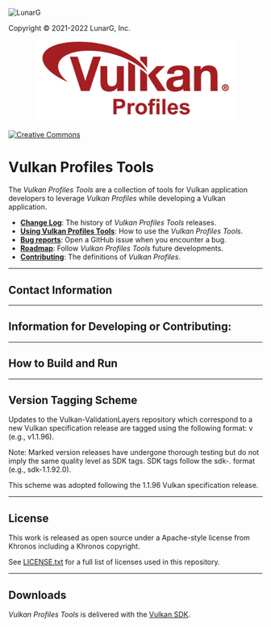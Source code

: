 <!-- markdownlint-disable MD041 -->
<p align="left"><img src="https://vulkan.lunarg.com/img/NewLunarGLogoBlack.png" alt="LunarG" width=263 height=113 /></p>
<p align="left">Copyright © 2021-2022 LunarG, Inc.</p>

<p align="center"><img src="./images/logo.png" width=400 /></p>

[![Creative Commons][3]][4]

[3]: https://i.creativecommons.org/l/by-nd/4.0/88x31.png "Creative Commons License"
[4]: https://creativecommons.org/licenses/by-nd/4.0/

# Vulkan Profiles Tools

The *Vulkan Profiles Tools* are a collection of tools for Vulkan application developers to leverage *Vulkan Profiles* while developing a Vulkan application.

* **[Change Log](./CHANGELOG.md)**: The history of *Vulkan Profiles Tools* releases.
* **[Using Vulkan Profiles Tools](./TUTORIAL.md)**: How to use the *Vulkan Profiles Tools*.
* **[Bug reports](https://github.com/LunarG/VulkanProfiles/issues)**: Open a GitHub issue when you encounter a bug.
* **[Roadmap](https://github.com/LunarG/VulkanProfiles/projects)**: Follow *Vulkan Profiles Tools* future developments.
* **[Contributing](./PROFILES.md)**: The definitions of *Vulkan Profiles*.

--------------
## Contact Information


--------------
## Information for Developing or Contributing:


--------------
## How to Build and Run


--------------
## Version Tagging Scheme
Updates to the Vulkan-ValidationLayers repository which correspond to a new Vulkan specification release are tagged using the following format: v<version> (e.g., v1.1.96).

Note: Marked version releases have undergone thorough testing but do not imply the same quality level as SDK tags. SDK tags follow the sdk-<version>.<patch> format (e.g., sdk-1.1.92.0).

This scheme was adopted following the 1.1.96 Vulkan specification release.



--------------
## License

This work is released as open source under a Apache-style license from Khronos including a Khronos copyright.

See [LICENSE.txt]() for a full list of licenses used in this repository.

--------------
## Downloads

*Vulkan Profiles Tools* is delivered with the [Vulkan SDK](https://vulkan.lunarg.com/sdk/home).


